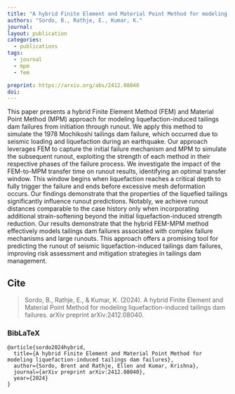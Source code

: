 ```yaml
---
title: "A hybrid Finite Element and Material Point Method for modeling liquefaction-induced tailings dam failures"
authors: "Sordo, B., Rathje, E., Kumar, K."
journal: 
layout: publication
categories: 
  - publications
tags:
  - journal
  - mpm
  - fem

preprint: https://arxiv.org/abs/2412.08040
doi: 
---
```


This paper presents a hybrid Finite Element Method (FEM) and Material Point Method (MPM) approach for modeling liquefaction-induced tailings dam failures from initiation through runout. We apply this method to simulate the 1978 Mochikoshi tailings dam failure, which occurred due to seismic loading and liquefaction during an earthquake. Our approach leverages FEM to capture the initial failure mechanism and MPM to simulate the subsequent runout, exploiting the strength of each method in their respective phases of the failure process. We investigate the impact of the FEM-to-MPM transfer time on runout results, identifying an optimal transfer window. This window begins when liquefaction reaches a critical depth to fully trigger the failure and ends before excessive mesh deformation occurs. Our findings demonstrate that the properties of the liquefied tailings significantly influence runout predictions. Notably, we achieve runout distances comparable to the case history only when incorporating additional strain-softening beyond the initial liquefaction-induced strength reduction. Our results demonstrate that the hybrid FEM-MPM method effectively models tailings dam failures associated with complex failure mechanisms and large runouts. This approach offers a promising tool for predicting the runout of seismic liquefaction-induced tailings dam failures, improving risk assessment and mitigation strategies in tailings dam management. 

## Cite

> Sordo, B., Rathje, E., & Kumar, K. (2024). A hybrid Finite Element and Material Point Method for modeling liquefaction-induced tailings dam failures. arXiv preprint arXiv:2412.08040.

### BibLaTeX

```BibLaTeX
@article{sordo2024hybrid,
  title={A hybrid Finite Element and Material Point Method for modeling liquefaction-induced tailings dam failures},
  author={Sordo, Brent and Rathje, Ellen and Kumar, Krishna},
  journal={arXiv preprint arXiv:2412.08040},
  year={2024}
}
```